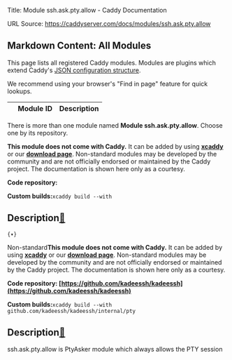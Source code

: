 Title: Module ssh.ask.pty.allow - Caddy Documentation

URL Source: https://caddyserver.com/docs/modules/ssh.ask.pty.allow

Markdown Content:
All Modules
-----------

This page lists all registered Caddy modules. Modules are plugins which extend Caddy's [JSON configuration structure](https://caddyserver.com/docs/json/).

We recommend using your browser's "Find in page" feature for quick lookups.

|  | Module ID | Description |
| --- | --- | --- |

There is more than one module named **Module ssh.ask.pty.allow**. Choose one by its repository.

**This module does not come with Caddy.** It can be added by using **[xcaddy](https://caddyserver.com/docs/build#xcaddy)** or our **[download page](https://caddyserver.com/download)**. Non-standard modules may be developed by the community and are not officially endorsed or maintained by the Caddy project. The documentation is shown here only as a courtesy.

**Code repository:**

**Custom builds:**`xcaddy build --with`

Description[🔗](https://caddyserver.com/docs/modules/ssh.ask.pty.allow#docs "Direct link")
------------------------------------------------------------------------------------------

`{▾}`

Non-standard**This module does not come with Caddy.** It can be added by using **[xcaddy](https://caddyserver.com/docs/build#xcaddy)** or our **[download page](https://caddyserver.com/download)**. Non-standard modules may be developed by the community and are not officially endorsed or maintained by the Caddy project. The documentation is shown here only as a courtesy.

**Code repository: [https://github.com/kadeessh/kadeessh](https://github.com/kadeessh/kadeessh)**

**Custom builds:**`xcaddy build --with github.com/kadeessh/kadeessh/internal/pty`

Description[🔗](https://caddyserver.com/docs/modules/ssh.ask.pty.allow#docs "Direct link")
------------------------------------------------------------------------------------------

ssh.ask.pty.allow is PtyAsker module which always allows the PTY session
